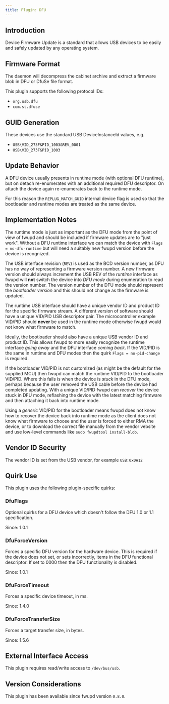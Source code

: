 ```yaml
---
title: Plugin: DFU
---
```


## Introduction

Device Firmware Update is a standard that allows USB devices to be easily and
safely updated by any operating system.

## Firmware Format

The daemon will decompress the cabinet archive and extract a firmware blob in
DFU or DfuSe file format.

This plugin supports the following protocol IDs:

* `org.usb.dfu`
* `com.st.dfuse`

## GUID Generation

These devices use the standard USB DeviceInstanceId values, e.g.

* `USB\VID_273F&PID_1003&REV_0001`
* `USB\VID_273F&PID_1003`

## Update Behavior

A DFU device usually presents in runtime mode (with optional DFU runtime), but
on detach re-enumerates with an additional required DFU descriptor. On attach
the device again re-enumerates back to the runtime mode.

For this reason the `REPLUG_MATCH_GUID` internal device flag is used so that
the bootloader and runtime modes are treated as the same device.

## Implementation Notes

The runtime mode is just as important as the DFU mode from the point of view of
fwupd and should be included if firmware updates are to "just work". Without a
DFU runtime interface we can match the device with `Flags = no-dfu-runtime` but
will need a suitably new fwupd version before the device is recognized.

The USB interface revision (`REV`) is used as the BCD version number, as DFU has
no way of representing a firmware version number. A new firmware version should
always increment the USB REV of the *runtime* interface as fwupd will **not** switch
the device into *DFU mode* during enumeration to read the version number.
The version number of the DFU mode should represent the *bootloader version* and
this should not change as the firmware is updated.

The runtime USB interface should have a unique vendor ID and product ID for the
specific firmware stream. A different version of software should have a unique
VID/PID USB descriptor pair. The microcontroller example VID/PID should **never**
be used in the runtime mode otherwise fwupd would not know what firmware to match.

Ideally, the bootloader should also have a unique USB vendor ID and product ID.
This allows fwupd to more easily recognize the runtime interface *going away* and
the DFU interface *coming back*. If the VID/PID is the same in runtime and DFU
modes then the quirk `Flags = no-pid-change` is required.

If the bootloader VID/PID is not customized (as might be the default for the supplied
MCU) then fwupd can match the runtime VID/PID to the bootloader VID/PID. Where this
fails is when the device is *stuck* in the DFU mode, perhaps because the user removed
the USB cable before the device had completed updating.
With a unique VID/PID fwupd can *recover* the device stuck in DFU mode, reflashing the
device with the latest matching firmware and then attaching it back into runtime mode.

Using a *generic* VID/PID for the bootloader means fwupd does not know how to recover
the device back into runtime mode as the client does not know what firmware to choose
and the user is forced to either RMA the device, or to download the correct file manually
from the vendor vebsite and use low-level commands like `sudo fwupdtool install-blob`.

## Vendor ID Security

The vendor ID is set from the USB vendor, for example `USB:0x0A12`

## Quirk Use

This plugin uses the following plugin-specific quirks:

### DfuFlags

Optional quirks for a DFU device which doesn't follow the DFU 1.0 or 1.1 specification.

Since: 1.0.1

### DfuForceVersion

Forces a specific DFU version for the hardware device. This is required if the device does not set, or sets incorrectly, items in the DFU functional descriptor.
If set to 0000 then the DFU functionality is disabled.

Since: 1.0.1

### DfuForceTimeout

Forces a specific device timeout, in ms.

Since: 1.4.0

### DfuForceTransferSize

Forces a target transfer size, in bytes.

Since: 1.5.6

## External Interface Access

This plugin requires read/write access to `/dev/bus/usb`.

## Version Considerations

This plugin has been available since fwupd version `0.8.0`.
